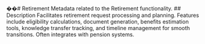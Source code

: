 ��#   R e t i r e m e n t 
 
 
 
 M e t a d a t a   r e l a t e d   t o   t h e   R e t i r e m e n t   f u n c t i o n a l i t y . 
 
 
 
 # #   D e s c r i p t i o n 
 
 
 
 F a c i l i t a t e s   r e t i r e m e n t   r e q u e s t   p r o c e s s i n g   a n d   p l a n n i n g .   F e a t u r e s   i n c l u d e   e l i g i b i l i t y   c a l c u l a t i o n s ,   d o c u m e n t   g e n e r a t i o n ,   b e n e f i t s   e s t i m a t i o n   t o o l s ,   k n o w l e d g e   t r a n s f e r   t r a c k i n g ,   a n d   t i m e l i n e   m a n a g e m e n t   f o r   s m o o t h   t r a n s i t i o n s .   O f t e n   i n t e g r a t e s   w i t h   p e n s i o n   s y s t e m s . 
 
 
